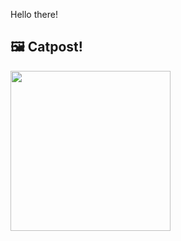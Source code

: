 Hello there!



## 🖼️ Catpost!

<sub>
    <img src="https://cdn2.thecatapi.com/images/agp.jpg" height="256">
</sub>

